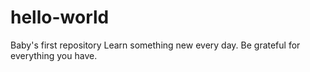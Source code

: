 # hello-world
Baby's first repository
Learn something new every day.
Be grateful for everything you have.
